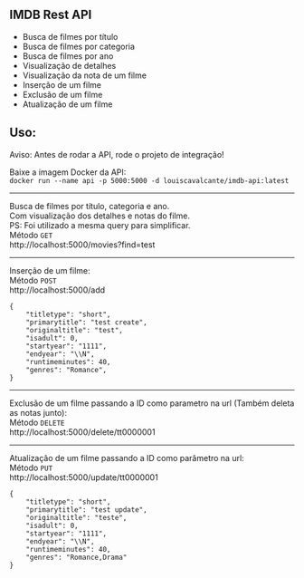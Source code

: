 ## IMDB Rest API

- Busca de filmes por título
- Busca de filmes por categoria
- Busca de filmes por ano
- Visualização de detalhes
- Visualização da nota de um filme
- Inserção de um filme
- Exclusão de um filme
- Atualização de um filme


## Uso:
Aviso: Antes de rodar a API, rode o projeto de integração!<br>

Baixe a imagem Docker da API:<br>
`docker run --name api -p 5000:5000 -d louiscavalcante/imdb-api:latest`

---
Busca de filmes por título, categoria e ano.<br>
Com visualização dos detalhes e notas do filme.<br>
PS: Foi utilizado a mesma query para simplificar.<br>
Método `GET`<br>
http://localhost:5000/movies?find=test<br>

---
Inserção de um filme: <br>
Método `POST`<br>
http://localhost:5000/add<br>
```
{
	"titletype": "short",
	"primarytitle": "test create",
	"originaltitle": "test",
	"isadult": 0,
	"startyear": "1111",
	"endyear": "\\N",
	"runtimeminutes": 40,
	"genres": "Romance",
}
```

---
Exclusão de um filme passando a ID como parametro na url (Também deleta as notas junto):<br>
Método `DELETE`<br>
http://localhost:5000/delete/tt0000001<br>

---
Atualização de um filme passando a ID como parâmetro na url:<br>
Método `PUT`<br>
http://localhost:5000/update/tt0000001<br>
```
{
	"titletype": "short",
	"primarytitle": "test update",
	"originaltitle": "teste",
	"isadult": 0,
	"startyear": "1111",
	"endyear": "\\N",
	"runtimeminutes": 40,
	"genres": "Romance,Drama"
}
```
